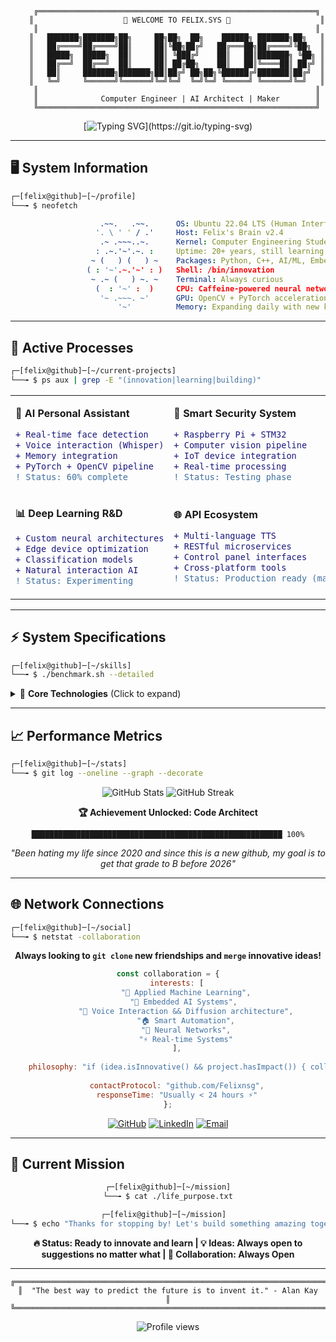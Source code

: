 <div align="center">

```
    ╔══════════════════════════════════════════════════════════════╗
    ║                    🌟 WELCOME TO FELIX.SYS 🌟                    ║
    ║                                                              ║
    ║   ███████╗███████╗██╗     ██╗██╗  ██╗    ██████╗ ███████╗██╗   ║
    ║   ██╔════╝██╔════╝██║     ██║╚██╗██╔╝   ██╔═══██╗██╔════╝╚██╗  ║
    ║   █████╗  █████╗  ██║     ██║ ╚███╔╝    ██║   ██║███████╗ ╚██╗ ║
    ║   ██╔══╝  ██╔══╝  ██║     ██║ ██╔██╗    ██║   ██║╚════██║ ██╔╝ ║
    ║   ██║     ███████╗███████╗██║██╔╝ ██╗██╗╚██████╔╝███████║██╔╝  ║
    ║   ╚═╝     ╚══════╝╚══════╝╚═╝╚═╝  ╚═╝╚═╝ ╚═════╝ ╚══════╝╚═╝   ║
    ║                                                              ║
    ║              Computer Engineer | AI Architect | Maker        ║
    ╚══════════════════════════════════════════════════════════════╝
```

</div>

<div align="center">

[![Typing SVG](https://readme-typing-svg.herokuapp.com?font=Fira+Code&size=18&duration=2000&pause=1000&color=00FF00&background=000000&center=true&vCenter=true&width=600&lines=Building+intelligent+systems...;Bridging+software+%26+hardware...;Creating+AI+that+sees%2C+thinks%2C+responds...;Welcome+to+my+digital+workspace!)](https://git.io/typing-svg)

</div>

---

## 🖥️ **System Information**

```bash
┌─[felix@github]─[~/profile]
└──╼ $ neofetch
```

```yaml
                    .~~.   .~~.      OS: Ubuntu 22.04 LTS (Human Interface)
                   '. \ ' ' / .'     Host: Felix's Brain v2.4
                    .~ .~~~..~.      Kernel: Computer Engineering Student
                   : .~.'~'.~. :     Uptime: 20+ years, still learning
                  ~ (   ) (   ) ~    Packages: Python, C++, AI/ML, Embedded
                 ( : '~'.~.'~' : )   Shell: /bin/innovation
                  ~ .~ (   ) ~. ~    Terminal: Always curious
                   (  : '~' :  )     CPU: Caffeine-powered neural network
                    '~ .~~~. ~'      GPU: OpenCV + PyTorch acceleration  
                        '~'          Memory: Expanding daily with new knowledge
```

---

## 🚀 **Active Processes**

```bash
┌─[felix@github]─[~/current-projects]
└──╼ $ ps aux | grep -E "(innovation|learning|building)"
```

<table>
<tr><td>

**🧠 AI Personal Assistant**
```diff
+ Real-time face detection
+ Voice interaction (Whisper)
+ Memory integration
+ PyTorch + OpenCV pipeline
! Status: 60% complete
```

</td><td>

**🤖 Smart Security System**
```diff
+ Raspberry Pi + STM32 
+ Computer vision pipeline
+ IoT device integration
+ Real-time processing
! Status: Testing phase
```

</td></tr>
<tr><td>

**📊 Deep Learning R&D**
```diff
+ Custom neural architectures
+ Edge device optimization
+ Classification models
+ Natural interaction AI
! Status: Experimenting
```

</td><td>

**🌐 API Ecosystem**
```diff
+ Multi-language TTS
+ RESTful microservices
+ Control panel interfaces
+ Cross-platform tools
! Status: Production ready (maybe) 
```

</td></tr>
</table>

---

## ⚡ **System Specifications**

```bash
┌─[felix@github]─[~/skills]
└──╼ $ ./benchmark.sh --detailed
```

<details>
<summary>🔧 <b>Core Technologies</b> (Click to expand)</summary>

```python
class FelixSkills:
    def __init__(self):
        self.languages = {
            "Python": {"level": "Advanced", "focus": ["PyTorch", "OpenCV", "FastAPI", "Anything with a working doc"]},
            "C/C++": {"level": "Proficient", "focus": ["Embedded", "Real-time", "STM32"]},
            "JavaScript": {"level": "Intermediate", "focus": ["APIs", "Frontend", "Node.js"], "WONT LIKELY DO THIS UNLESS I HAVE TO"},
            "Assembly": {"level": "Learning", "focus": ["ARM", "x86", "Optimization", "YEAH NO I SHOULD REMOVE THIS" ]}
        }
        
        self.hardware = {
            "embedded": ["Raspberry Pi", "STM32", "Arduino", "ESP32"],
            "design": ["Circuit Design", "PCB Layout", "Sensor Integration"],
            "protocols": ["I2C", "SPI", "UART", "CAN", "WiFi", "Bluetooth"]
        }
        
        self.ai_ml = {
            "frameworks": ["PyTorch", "TensorFlow", "OpenCV", "scikit-learn"],
            "domains": ["Computer Vision", "NLP", "Voice Recognition"],
            "deployment": ["Edge Computing", "Model Optimization", "ONNX"]
        }
    
    def get_passion_level(self):
        return "🔥🔥🔥🔥🔥 MAXIMUM"
```

</details>

---

## 📈 **Performance Metrics**

```bash
┌─[felix@github]─[~/stats]
└──╼ $ git log --oneline --graph --decorate
```

<div align="center">

<img src="https://github-readme-stats.vercel.app/api?username=Felixnsg&show_icons=true&theme=radical&hide_border=true&bg_color=0d1117&title_color=00ff00&icon_color=00ff00&text_color=ffffff" alt="GitHub Stats" />

<img src="https://github-readme-streak-stats.herokuapp.com/?user=Felixnsg&theme=radical&hide_border=true&background=0d1117&stroke=00ff00&ring=00ff00&fire=ff6b6b&currStreakLabel=00ff00" alt="GitHub Streak" />

</div>

<div align="center">

**🏆 Achievement Unlocked: Code Architect**
```
████████████████████████████████████████████████████████ 100%
```
*"Been hating my life since 2020 and since this is a new github, my goal is to get that grade to B before 2026"*

</div>

---

## 🌐 **Network Connections**

```bash
┌─[felix@github]─[~/social]
└──╼ $ netstat -collaboration
```

<div align="center">

**Always looking to `git clone` new friendships and `merge` innovative ideas!**

```javascript
const collaboration = {
    interests: [
        "🤖 Applied Machine Learning",
        "🔌 Embedded AI Systems", 
        "🎤 Voice Interaction && Diffusion architecture",
        "🏠 Smart Automation",
        "🧠 Neural Networks",
        "⚡ Real-time Systems"
    ],
    
    philosophy: "if (idea.isInnovative() && project.hasImpact()) { collaborate(); }", // I am always happy to learn from everyone so reach out to me and I will be happy to work with you.
    
    contactProtocol: "github.com/Felixnsg",
    responseTime: "Usually < 24 hours ⚡"
};
```

[![GitHub](https://img.shields.io/badge/GitHub-000000?style=for-the-badge&logo=github&logoColor=white)](https://github.com/Felixnsg)
[![LinkedIn](https://img.shields.io/badge/LinkedIn-0077B5?style=for-the-badge&logo=linkedin&logoColor=white)]([https://linkedin.com/in/your-profile](https://www.linkedin.com/in/felix-nsenga-7a52a8280/))
[![Email](https://img.shields.io/badge/Email-D14836?style=for-the-badge&logo=gmail&logoColor=white)](mailto:kzam1000@gmail.com)

</div>

---

## 🎯 **Current Mission**

<div align="center">

```bash
┌─[felix@github]─[~/mission]
└──╼ $ cat ./life_purpose.txt
```

```bash
┌─[felix@github]─[~/mission]  
└──╼ $ echo "Thanks for stopping by! Let's build something amazing together 🚀"
```

**🔥 Status: Ready to innovate and learn | 💡 Ideas: Always open to suggestions no matter what | 🤝 Collaboration: Always Open**

</div>

---

<div align="center">

```
╔═══════════════════════════════════════════════════════════════════════╗
║  "The best way to predict the future is to invent it." - Alan Kay     ║
╚═══════════════════════════════════════════════════════════════════════╝
```

![Profile views](https://komarev.com/ghpvc/?username=Felixnsg&color=00ff00&style=flat-square&label=System+Access+Count)

</div>
